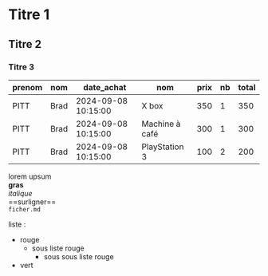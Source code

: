 # Titre 1
## Titre 2
### Titre 3

|prenom|nom|date_achat|nom|prix|nb|total|
|---|---|---|---|---|---|---|
|PITT|Brad|2024-09-08 10:15:00|X box|350|1|350|
|PITT|Brad|2024-09-08 10:15:00|Machine à café|300|1|300|
|PITT|Brad|2024-09-08 10:15:00|PlayStation 3|100|2|200|

lorem upsum  
**gras**  
*italique*  
==surligner==  
<code>ficher.md</code>

liste :  
- rouge
    - sous liste rouge
        - sous sous liste rouge
- vert

